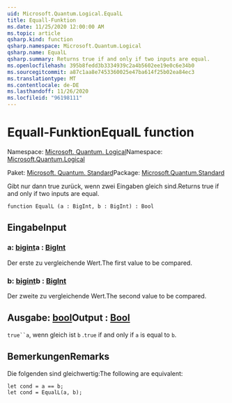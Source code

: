 ```yaml
---
uid: Microsoft.Quantum.Logical.EqualL
title: Equall-Funktion
ms.date: 11/25/2020 12:00:00 AM
ms.topic: article
qsharp.kind: function
qsharp.namespace: Microsoft.Quantum.Logical
qsharp.name: EqualL
qsharp.summary: Returns true if and only if two inputs are equal.
ms.openlocfilehash: 395b8fedd3b3334939c2a4b5602ee19e0c6e34b0
ms.sourcegitcommit: a87c1aa8e7453360025e47ba614f25b02ea84ec3
ms.translationtype: MT
ms.contentlocale: de-DE
ms.lasthandoff: 11/26/2020
ms.locfileid: "96198111"
---
```

# <a name="equall-function"></a><span data-ttu-id="6a885-102">Equall-Funktion</span><span class="sxs-lookup"><span data-stu-id="6a885-102">EqualL function</span></span>

<span data-ttu-id="6a885-103">Namespace: [Microsoft. Quantum. Logical](xref:Microsoft.Quantum.Logical)</span><span class="sxs-lookup"><span data-stu-id="6a885-103">Namespace: [Microsoft.Quantum.Logical](xref:Microsoft.Quantum.Logical)</span></span>

<span data-ttu-id="6a885-104">Paket: [Microsoft. Quantum. Standard](https://nuget.org/packages/Microsoft.Quantum.Standard)</span><span class="sxs-lookup"><span data-stu-id="6a885-104">Package: [Microsoft.Quantum.Standard](https://nuget.org/packages/Microsoft.Quantum.Standard)</span></span>


<span data-ttu-id="6a885-105">Gibt nur dann true zurück, wenn zwei Eingaben gleich sind.</span><span class="sxs-lookup"><span data-stu-id="6a885-105">Returns true if and only if two inputs are equal.</span></span>

```qsharp
function EqualL (a : BigInt, b : BigInt) : Bool
```


## <a name="input"></a><span data-ttu-id="6a885-106">Eingabe</span><span class="sxs-lookup"><span data-stu-id="6a885-106">Input</span></span>

### <a name="a--bigint"></a><span data-ttu-id="6a885-107">a: [bigint](xref:microsoft.quantum.lang-ref.bigint)</span><span class="sxs-lookup"><span data-stu-id="6a885-107">a : [BigInt](xref:microsoft.quantum.lang-ref.bigint)</span></span>

<span data-ttu-id="6a885-108">Der erste zu vergleichende Wert.</span><span class="sxs-lookup"><span data-stu-id="6a885-108">The first value to be compared.</span></span>


### <a name="b--bigint"></a><span data-ttu-id="6a885-109">b: [bigint](xref:microsoft.quantum.lang-ref.bigint)</span><span class="sxs-lookup"><span data-stu-id="6a885-109">b : [BigInt](xref:microsoft.quantum.lang-ref.bigint)</span></span>

<span data-ttu-id="6a885-110">Der zweite zu vergleichende Wert.</span><span class="sxs-lookup"><span data-stu-id="6a885-110">The second value to be compared.</span></span>



## <a name="output--bool"></a><span data-ttu-id="6a885-111">Ausgabe: [bool](xref:microsoft.quantum.lang-ref.bool)</span><span class="sxs-lookup"><span data-stu-id="6a885-111">Output : [Bool](xref:microsoft.quantum.lang-ref.bool)</span></span>

<span data-ttu-id="6a885-112">`true``a`, wenn gleich ist `b` .</span><span class="sxs-lookup"><span data-stu-id="6a885-112">`true` if and only if `a` is equal to `b`.</span></span>

## <a name="remarks"></a><span data-ttu-id="6a885-113">Bemerkungen</span><span class="sxs-lookup"><span data-stu-id="6a885-113">Remarks</span></span>

<span data-ttu-id="6a885-114">Die folgenden sind gleichwertig:</span><span class="sxs-lookup"><span data-stu-id="6a885-114">The following are equivalent:</span></span>

```Q#
let cond = a == b;
let cond = EqualL(a, b);
```